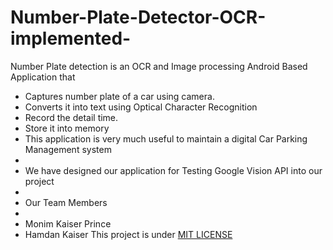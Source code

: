 # Number-Plate-Detector-OCR-implemented-
Number Plate detection is an OCR and Image processing Android Based Application that
 * Captures number plate of a car using camera.
 * Converts it into text using Optical Character Recognition
 * Record the detail time.
 * Store it into memory
 * This application is very much useful to maintain a digital Car Parking Management system
 *
 * We have designed our application for Testing Google Vision API into our project
 *
 * Our Team Members
 *
 * Monim Kaiser Prince
 * Hamdan Kaiser
This project is under [MIT LICENSE](LICENSE.txt)

